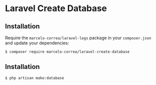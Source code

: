 # Laravel Create Database
## Installation
Require the `marcelo-correa/laravel-logs` package in your `composer.json` and update your dependencies:
```sh
$ composer require marcelo-correa/laravel-create-database
```
## Installation
```sh
$ php artisan make:database
```
